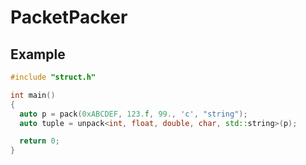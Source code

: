 # PacketPacker

Example
-------

```cpp
#include "struct.h"

int main()
{
  auto p = pack(0xABCDEF, 123.f, 99., 'c', "string");
  auto tuple = unpack<int, float, double, char, std::string>(p);

  return 0;
}
```
